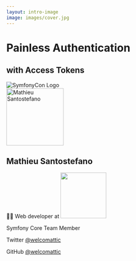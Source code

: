 ```yaml
---
layout: intro-image
image: images/cover.jpg
---
```


<div class="absolute top-10 text-slate-200 font-serif">
  <h1>Painless Authentication</h1>
  <h2>with Access Tokens</h2>
</div>

<img src="/images/symfonycon-logo-darkmode-transparent.png" alt="SymfonyCon Logo" class="absolute bottom-1 right-2 w-32" />

<div class="absolute bottom-16 right-10 text-right text-slate-200 font-serif">
    <img class="filter drop-shadow-md ml-auto mr-0 mb-4 clothoid-corner" src="/images/me.jpg" alt="Mathieu Santostefano" width="150"/>
    <h2>Mathieu Santostefano</h2>
    <p>🧑‍💻 Web developer at&nbsp;<img src="/images/jolicode.svg" width="120" class="inline" /></p>
    <p><fa-brands-symfony /> Symfony Core Team Member</p>
    <p><cib-twitter class="text-sky-500" /> Twitter <a href="https://twitter.com/welcomattic">@welcomattic</a></p>
    <p><cib-github /> GitHub <a href="https://github.com/welcomattic">@welcomattic</a></p>
</div>

<Credits link="https://unsplash.com/@kellysikkema" name="Kelly Sikkema" side="left"></Credits>

<!--
Hi Everyone! I hope you enjoyed the conference yesterday and today. It's a real pleasure to be here, in person with the Symfony community!
I'm here to talk about Access Token Authentication!

Before starting, I would like to briefly introduce myself, I'm Mathieu Santostefano. I'm working at JoliCode, a french web agency based in Paris.
I'm also Core Team member of Symfony.

If you want to discuss after the conference, you can reach me on Twitter.
I'll publish slides and a demo app on my GitHub.
-->
